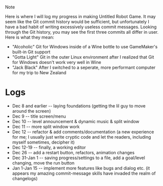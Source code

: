 > [!NOTE]
> Here is where I will log my progress in making Untitled Robot Game. It may seem like the Git commit history would be sufficient, but unfortunately I have a bad habit of writing excessively useless commit messages.
Looking through the Git history, you may see the first three commits all differ in user. Here is what they mean:
> - "Alcoholic" Git for Windows inside of a Wine bottle to use GameMaker's built-in Git support
> - "Gotta Light" Git in the outer Linux environment after I realized that Git for Windows doesn't work very well in Wine
> - "Jack Black" After I switched to a seperate, more performant computer for my trip to New Zealand

# Logs
- Dec 8 and earlier -- laying foundations (getting the lil guy to move around the screen)
- Dec 9 -- title screen/menu
- Dec 10 -- level announcement & dynamic music & split window
- Dec 11 -- more split window work
- Dec 12 -- refactor & add comments/documentation (a new experience for me; I usually just write cryptic code and let the readers, including myself sometimes, decipher it)
- Dec 12-19 -- finally, a working editor
- Dec 26 -- add a restart button, refactors, animation changes
- Dec 31-Jan 1 -- saving progress/settings to a file, add a goal/level changing, move the run button
- Jan 1-Jan 15 -- implement more features like bugs and dialog etc. (it appears my amazing commit-message skills have invaded the realm of changelogs)
